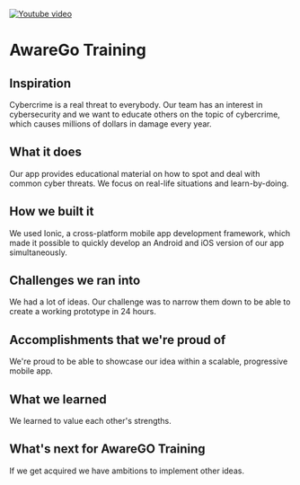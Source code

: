 
[![Youtube video](https://img.youtube.com/vi/JqwPJgIxy8E/0.jpg)](https://www.youtube.com/watch?v=JqwPJgIxy8E)

# AwareGo Training

## Inspiration
Cybercrime is a real threat to everybody. Our team has an interest in cybersecurity and we want to educate others on the topic of cybercrime, which causes millions of dollars in damage every year.

## What it does
Our app provides educational material on how to spot and deal with common cyber threats. We focus on real-life situations and learn-by-doing.

## How we built it
We used Ionic, a cross-platform mobile app development framework, which made it possible to quickly develop an Android and iOS version of our app simultaneously.

## Challenges we ran into
We had a lot of ideas. Our challenge was to narrow them down to be able to create a working prototype in 24 hours.

## Accomplishments that we're proud of
We're proud to be able to showcase our idea within a scalable, progressive mobile app.

## What we learned
We learned to value each other's strengths.

## What's next for AwareGO Training
If we get acquired we have ambitions to implement other ideas.
